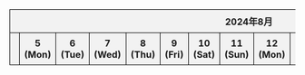 <!DOCTYPE html>
<html>
<head>
    <title>Schedule</title>
    <style>
        table {
            width: 100%;
            border-collapse: collapse;
        }
        th, td {
            border: 1px solid black;
            text-align: center;
            padding: 8px;
        }
        th {
            background-color: #f2f2f2;
        }
        .holiday {
            background-color: #ffcccc;
        }
        .available {
            color: green;
        }
        .unavailable {
            color: red;
        }
    </style>
</head>
<body>

<table id="scheduleTable">
    <tr>
        <th colspan="15">2024年8月</th>
    </tr>
    <tr>
        <th></th>
        <th>5 (Mon)</th>
        <th>6 (Tue)</th>
        <th>7 (Wed)</th>
        <th>8 (Thu)</th>
        <th>9 (Fri)</th>
        <th>10 (Sat)</th>
        <th>11 (Sun)</th>
        <th>12 (Mon)</th>
        <th>13 (Tue)</th>
        <th>14 (Wed)</th>
        <th>15 (Thu)</th>
        <th>16 (Fri)</th>
        <th>17 (Sat)</th>
        <th>18 (Sun)</th>
    </tr>
</table>

<script>
    const times = ["9:00", "9:30", "10:00", "10:30", "11:00", "11:30", "12:00", "12:30", "13:00", "13:30", "14:00", "14:30", "15:00", "15:30", "16:00", "16:30", "17:00", "17:30", "18:00", "18:30", "19:00", "19:30", "20:00"];
    const days = ["5 (Mon)", "6 (Tue)", "7 (Wed)", "8 (Thu)", "9 (Fri)", "10 (Sat)", "11 (Sun)", "12 (Mon)", "13 (Tue)", "14 (Wed)", "15 (Thu)", "16 (Fri)", "17 (Sat)", "18 (Sun)"];
    const table = document.getElementById("scheduleTable");

    // List of fixed holiday indices (for example: Sundays and specific dates)
    const fixedHolidays = [6, 13]; // 11 (Sun) and 18 (Sun) are fixed holidays

    // Populate the schedule table
    times.forEach(time => {
        let row = document.createElement("tr");
        let th = document.createElement("th");
        th.innerText = time;
        row.appendChild(th);

        for (let i = 0; i < days.length; i++) {
            let cell = document.createElement("td");

            // Check if it's a fixed holiday
            if (fixedHolidays.includes(i)) {
                cell.classList.add("holiday");
                cell.innerText = "休";
            } else {
                let randomValue = getRandomInt(2); // 0 or 1
                if (randomValue === 0) {
                    cell.classList.add("unavailable");
                    cell.innerText = "×";
                } else {
                    cell.classList.add("available");
                    cell.innerText = "○";
                }
            }
            row.appendChild(cell);
        }

        table.appendChild(row);
    });

    // Function to generate random number
    function getRandomInt(max) {
        return Math.floor(Math.random() * max);
    }
</script>

</body>
</html>
